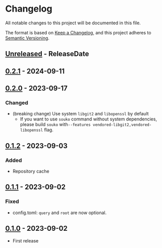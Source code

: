 # Changelog

All notable changes to this project will be documented in this file.

The format is based on [Keep a Changelog](https://keepachangelog.com/en/1.1.0/),
and this project adheres to [Semantic Versioning](https://semver.org/spec/v2.0.0.html).

<!-- next-header -->

## [Unreleased] - ReleaseDate

## [0.2.1] - 2024-09-11

## [0.2.0] - 2023-09-17

### Changed

* (breaking change) Use system `libgit2` and `libopenssl` by default
  * If you want to use `souko` command without system dependencies, please build `souko` with`--features vendored-libgit2,vendored-libopenssl` flag.

## [0.1.2] - 2023-09-03

### Added

* Repository cache

## [0.1.1] - 2023-09-02

### Fixed

* config.toml: `query` and `root` are now optional.

## [0.1.0] - 2023-09-02

* First release

<!-- next-url -->
[Unreleased]: https://github.com/gifnksm/souko/compare/v0.2.1...HEAD
[0.2.1]: https://github.com/gifnksm/souko/compare/v0.2.0...v0.2.1
[0.2.0]: https://github.com/gifnksm/souko/compare/v0.1.2...v0.2.0
[0.1.2]: https://github.com/gifnksm/souko/compare/v0.1.1...v0.1.2
[0.1.1]: https://github.com/gifnksm/souko/compare/v0.1.0...v0.1.1
[0.1.0]: https://github.com/gifnksm/souko/commits/v0.1.0

